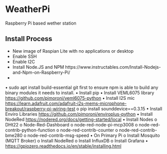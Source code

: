 # WeatherPi
Raspberry Pi based wether station

<h2>Install Process</h2>
<ul>
 <li>New image of Raspian Lite with no applications or desktop</li>
 <li>Enable SSH</li>
 <li>Enable I2C</li>
 <li>Install Node.JS and NPM https://www.instructables.com/Install-Nodejs-and-Npm-on-Raspberry-Pi/ </li>
 <li>
  
</ul>


•	 sudo apt install build-essential git first to ensure npm is able to build any binary modules it needs to install.
•	Install pip
•	Install VEML6075 library https://github.com/pimoroni/veml6075-python
•	Install I2S mic https://learn.adafruit.com/adafruit-i2s-mems-microphone-breakout/raspberry-pi-wiring-test 
o	pip install sounddevice==0.3.15
•	Install Enviro Libraries https://github.com/pimoroni/enviroplus-python 
•	Install NodeRed https://nodered.org/docs/getting-started/local 
•	Install Nodes
o	DHt22
o	Node-Red-Dashboard
o	node-red-node-pi-mcp3008
o	node-red-contrib-python-function
o	node-red-contrib-counter
o	node-red-contrib-bme280
o	node-red-contrib-msg-speed
•	On Primary Pi
o	Install Mosquito (MQTT Broker)
o	Install NodeRed
o	Install InfluxDB
o	Install Grafana
•	https://gpiozero.readthedocs.io/en/stable/installing.html 

